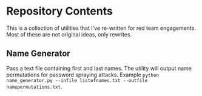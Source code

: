 # Repository Contents
This is a collection of utilities that I've re-written for red team engagements. Most of these are not original ideas, only rewrites.

## Name Generator
Pass a text file containing first and last names. The utility will output name permutations for password spraying attacks. Example `python name_generator.py --infile listofnames.txt --outfile namepermutations.txt`.
